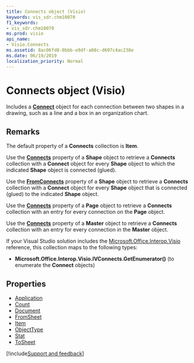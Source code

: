 ```yaml
---
title: Connects object (Visio)
keywords: vis_sdr.chm10070
f1_keywords:
- vis_sdr.chm10070
ms.prod: visio
api_name:
- Visio.Connects
ms.assetid: 8ac06fd8-0bbb-e9df-a08c-d697c4ac238e
ms.date: 06/19/2019
localization_priority: Normal
---
```



# Connects object (Visio)

Includes a **[Connect](Visio.Connect.md)** object for each connection between two shapes in a drawing, such as a line and a box in an organization chart.


## Remarks

The default property of a **Connects** collection is **Item**.

Use the **[Connects](visio.shape.connects.md)** property of a **Shape** object to retrieve a **Connects** collection with a **Connect** object for every **Shape** object to which the indicated **Shape** object is connected (glued).

Use the **[FromConnects](visio.shape.fromconnects.md)** property of a **Shape** object to retrieve a **Connects** collection with a **Connect** object for every **Shape** object that is connected (glued) to the indicated **Shape** object.

Use the **[Connects](visio.page.connects.md)** property of a **Page** object to retrieve a **Connects** collection with an entry for every connection on the **Page** object.

Use the **[Connects](visio.master.connects.md)** property of a **Master** object to retrieve a **Connects** collection with an entry for every connection in the **Master** object.

If your Visual Studio solution includes the [Microsoft.Office.Interop.Visio](https://docs.microsoft.com/visualstudio/vsto/office-primary-interop-assemblies?view=vs-2019) reference, this collection maps to the following types:

- **Microsoft.Office.Interop.Visio.IVConnects.GetEnumerator()** (to enumerate the **Connect** objects)
    

## Properties

-  [Application](Visio.Connects.Application.md)
-  [Count](Visio.Connects.Count.md)
-  [Document](Visio.Connects.Document.md)
-  [FromSheet](Visio.Connects.FromSheet.md)
-  [Item](Visio.Connects.Item.md)
-  [ObjectType](Visio.Connects.ObjectType.md)
-  [Stat](Visio.Connects.Stat.md)
-  [ToSheet](Visio.Connects.ToSheet.md)


[!include[Support and feedback](~/includes/feedback-boilerplate.md)]